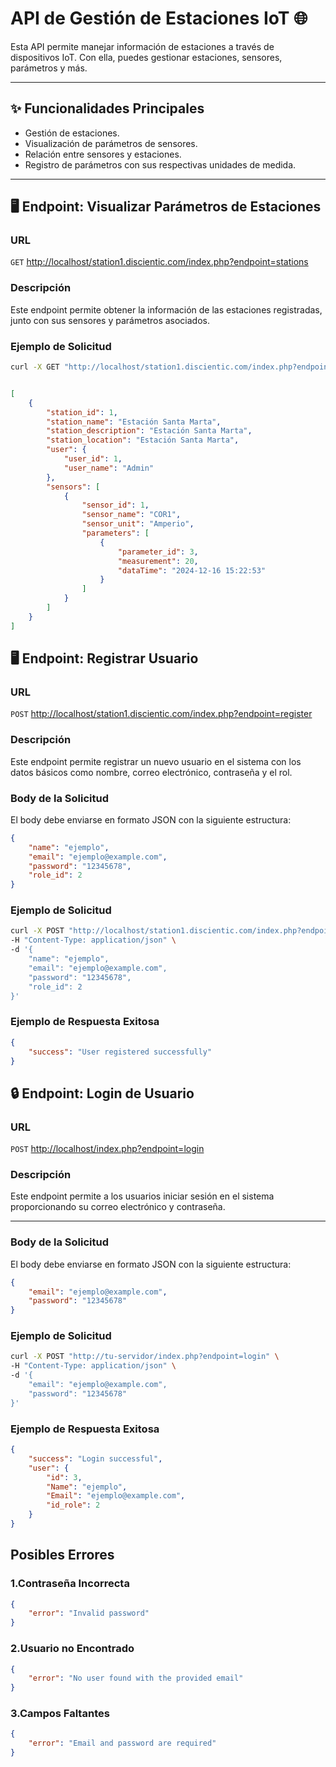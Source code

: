 # API de Gestión de Estaciones IoT 🌐

Esta API permite manejar información de estaciones a través de dispositivos IoT. Con ella, puedes gestionar estaciones, sensores, parámetros y más.

---

## ✨ Funcionalidades Principales
- Gestión de estaciones.
- Visualización de parámetros de sensores.
- Relación entre sensores y estaciones.
- Registro de parámetros con sus respectivas unidades de medida.

---

## 🖥️ Endpoint: Visualizar Parámetros de Estaciones

### URL
`GET` [http://localhost/station1.discientic.com/index.php?endpoint=stations](http://localhost/station1.discientic.com/index.php?endpoint=stations)

### Descripción
Este endpoint permite obtener la información de las estaciones registradas, junto con sus sensores y parámetros asociados.

### Ejemplo de Solicitud
```bash
curl -X GET "http://localhost/station1.discientic.com/index.php?endpoint=stations"
```
```json

[
    {
        "station_id": 1,
        "station_name": "Estación Santa Marta",
        "station_description": "Estación Santa Marta",
        "station_location": "Estación Santa Marta",
        "user": {
            "user_id": 1,
            "user_name": "Admin"
        },
        "sensors": [
            {
                "sensor_id": 1,
                "sensor_name": "COR1",
                "sensor_unit": "Amperio",
                "parameters": [
                    {
                        "parameter_id": 3,
                        "measurement": 20,
                        "dataTime": "2024-12-16 15:22:53"
                    }
                ]
            }
        ]
    }
]
```
## 🖥️ Endpoint: Registrar Usuario

### URL
`POST` [http://localhost/station1.discientic.com/index.php?endpoint=register](http://localhost/station1.discientic.com/index.php?endpoint=register)

### Descripción
Este endpoint permite registrar un nuevo usuario en el sistema con los datos básicos como nombre, correo electrónico, contraseña y el rol.

### Body de la Solicitud
El body debe enviarse en formato JSON con la siguiente estructura:
```json
{
    "name": "ejemplo",
    "email": "ejemplo@example.com",
    "password": "12345678",
    "role_id": 2
}
```
### Ejemplo de Solicitud
```bash
curl -X POST "http://localhost/station1.discientic.com/index.php?endpoint=register" \
-H "Content-Type: application/json" \
-d '{
    "name": "ejemplo",
    "email": "ejemplo@example.com",
    "password": "12345678",
    "role_id": 2
}'
```
### Ejemplo de Respuesta Exitosa
```json
{
    "success": "User registered successfully"
}

```
## 🔒 Endpoint: Login de Usuario

### URL
`POST` [http://localhost/index.php?endpoint=login](http://tu-servidor/index.php?endpoint=login)

### Descripción
Este endpoint permite a los usuarios iniciar sesión en el sistema proporcionando su correo electrónico y contraseña.

---

### Body de la Solicitud
El body debe enviarse en formato JSON con la siguiente estructura:

```json
{
    "email": "ejemplo@example.com",
    "password": "12345678"
}
```

### Ejemplo de Solicitud

```bash
curl -X POST "http://tu-servidor/index.php?endpoint=login" \
-H "Content-Type: application/json" \
-d '{
    "email": "ejemplo@example.com",
    "password": "12345678"
}'
```

### Ejemplo de Respuesta Exitosa
```json
{
    "success": "Login successful",
    "user": {
        "id": 3,
        "Name": "ejemplo",
        "Email": "ejemplo@example.com",
        "id_role": 2
    }
}
```
## Posibles Errores

### 1.Contraseña Incorrecta
```json
{
    "error": "Invalid password"
}
```

### 2.Usuario no Encontrado
```json
{
    "error": "No user found with the provided email"
}

```
### 3.Campos Faltantes
```json
{
    "error": "Email and password are required"
}


```    

